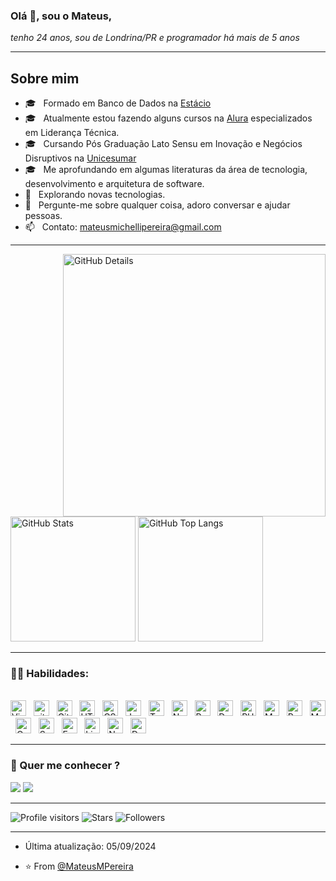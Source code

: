 ### Olá :wave:, sou o <b>Mateus</b>,
</div>
<div align="justify">
<i>tenho 24 anos, sou de Londrina/PR e programador há mais de 5 anos </i>
</div>

-----

## Sobre mim

- :mortar_board: &nbsp; Formado em Banco de Dados na <a href="https://estacio.br/" target="_black">Estácio</a>
- :mortar_board: &nbsp; Atualmente estou fazendo alguns cursos na <a href="https://www.alura.com.br/" target="_black">Alura<a> especializados em Liderança Técnica.
- 🎓 &nbsp; Cursando Pós Graduação Lato Sensu em Inovação e Negócios Disruptivos na <a href="https://www.unicesumar.edu.br" target="_blank">Unicesumar</a>
- 🎓 &nbsp; Me aprofundando em algumas literaturas da área de tecnologia, desenvolvimento e arquitetura de software.
- :thinking: &nbsp; Explorando novas tecnologias.
- :speech_balloon: &nbsp; Pergunte-me sobre qualquer coisa, adoro conversar e ajudar pessoas.
- :mailbox: &nbsp; Contato: mateusmichellipereira@gmail.com

-----

<div>
<img align="right" alt="GitHub Details" width="420px" src="http://github-profile-summary-cards.vercel.app/api/cards/profile-details?username=MateusMPereira&theme=github_dark"/>
<img alt="GitHub Stats" width="200px" src="http://github-profile-summary-cards.vercel.app/api/cards/stats?username=MateusMPereira&theme=github_dark"/>
<img alt="GitHub Top Langs" width="200px" src="http://github-profile-summary-cards.vercel.app/api/cards/repos-per-language?username=MateusMPereira&theme=github_dark"/>
</div>

-----

### :man_technologist: Habilidades:
  
<br />
<div align="left">
<img src="https://img.shields.io/badge/VS%20Code-282C34?logo=visual-studio-code&logoColor=007ACC" alt="Visual Studio Code logo" title="Visual Studio Code" height="25" />
&nbsp;
<img src="https://img.shields.io/badge/git-282C34?logo=git&logoColor=F05032" alt="git logo" title="git" height="25" />
&nbsp;
<img src="https://img.shields.io/badge/Github-282C34?logo=Github&logoColor=ffffff" alt="Github logo" title="Github" height="25" />
&nbsp;
<img src="https://img.shields.io/badge/HTML5-282C34?logo=html5&logoColor=E34F26" alt="HTML5 logo" title="HTML5" height="25" />
&nbsp;
<img src="https://img.shields.io/badge/CSS3-282C34?logo=css3&logoColor=1572B6" alt="CSS3 logo" title="CSS3" height="25" />
&nbsp;
<img src="https://img.shields.io/badge/JavaScript-282C34?logo=javascript&logoColor=F7DF1E" alt="JavaScript logo" title="JavaScript" height="25" />
&nbsp;
<img src="https://img.shields.io/badge/TypeScript-282C34?logo=typescript&logoColor=3178C6" alt="TypeScript logo" title="TypeScript" height="25" />
&nbsp;
<img src="https://img.shields.io/badge/Node.js-282C34?logo=node.js&logoColor=339933" alt="Node.js logo" title="Node.js" height="25" />
&nbsp;
<img src="https://img.shields.io/badge/Python-282C34?logo=Python&logoColor=3776AB" alt="Python logo" title="Python" height="25" />
&nbsp;
<img src="https://img.shields.io/badge/Delphi-282C34?logo=Delphi&logoColor=ee1f35" alt="Delphi logo" title="Delphi" height="25" />
&nbsp;
<img src="https://img.shields.io/badge/PHP-282C34?logo=PHP&logoColor=777bb4" alt="PHP logo" title="PHP" height="25" />
&nbsp;
<img src="https://img.shields.io/badge/MongoDB-282C34?logo=mongodb&logoColor=47A248" alt="MongoDB logo" title="MongoDB" height="25" />
&nbsp;
<img src="https://img.shields.io/badge/PostgreSQL-282C34?logo=PostgreSQL&logoColor=4169E1" alt="PostgreSQL logo" title="PostgreSQL" height="25" />
&nbsp;
<img src="https://img.shields.io/badge/MySQL-282C34?logo=MySQL&logoColor=e77700" alt="MySQL logo" title="MySQL" height="25" />
&nbsp;
<img src="https://img.shields.io/badge/Oracle-282C34?logo=Oracle&logoColor=f80000" alt="Oracle logo" title="Oracle" height="25" />
&nbsp;
<img src="https://img.shields.io/badge/Spring-282C34?logo=Spring&logoColor=6db33f" alt="Spring Boot logo" title="Spring Boot" height="25" />
&nbsp;
<img src="https://img.shields.io/badge/Express-282C34?logo=express&logoColor=FFFFFF" alt="Express.js logo" title="Express.js" height="25" />
&nbsp;
<img src="https://img.shields.io/badge/Linux-282C34?logo=Linux&logoColor=FFFFFF" alt="Linux logo" title="Linux" height="25" />
&nbsp;
<img src="https://img.shields.io/badge/Nginx-282C34?logo=Nginx&logoColor=009639" alt="Nginx logo" title="Nginx" height="25" />
&nbsp;
<img src="https://img.shields.io/badge/Docker-282C34?logo=Docker&logoColor=2496ed" alt="Docker logo" title="Docker" height="25" />

</div>
  
-----
 
### :speech_balloon: Quer me conhecer ?
<div> 
  <a href="https://www.instagram.com/mateus.michelli.pereira/" target="_blank"><img src="https://img.shields.io/badge/-Instagram-%23E4405F?style=for-the-badge&logo=instagram&logoColor=white" target="_blank"></a> 
  <a href="https://www.linkedin.com/in/mateusmp/" target="_blank"><img src="https://img.shields.io/badge/-LinkedIn-%230077B5?style=for-the-badge&logo=linkedin&logoColor=white" target="_blank"></a> 
 
-----

<div>  
<img alt="Profile visitors" src="https://komarev.com/ghpvc/?username=MateusMPereira"/>
<img alt="Stars" src="https://img.shields.io/github/stars/MateusMPereira?style=social"/>
<img alt="Followers" src="https://img.shields.io/github/followers/MateusMPereira?style=social"/>
</div>
  
-----
 
- Última atualização: 05/09/2024
  
- ⭐️ From [@MateusMPereira](https://github.com/MateusMPereira)
 
</div>
